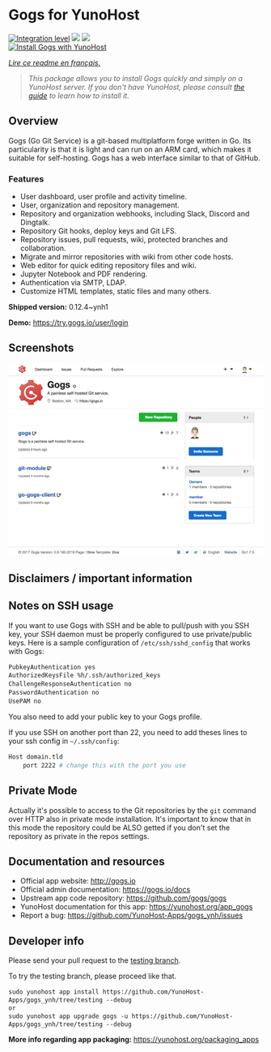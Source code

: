 <!--
N.B.: This README was automatically generated by https://github.com/YunoHost/apps/tree/master/tools/README-generator
It shall NOT be edited by hand.
-->

# Gogs for YunoHost

[![Integration level](https://dash.yunohost.org/integration/gogs.svg)](https://dash.yunohost.org/appci/app/gogs) ![](https://ci-apps.yunohost.org/ci/badges/gogs.status.svg) ![](https://ci-apps.yunohost.org/ci/badges/gogs.maintain.svg)  
[![Install Gogs with YunoHost](https://install-app.yunohost.org/install-with-yunohost.svg)](https://install-app.yunohost.org/?app=gogs)

*[Lire ce readme en français.](./README_fr.md)*

> *This package allows you to install Gogs quickly and simply on a YunoHost server.
If you don't have YunoHost, please consult [the guide](https://yunohost.org/#/install) to learn how to install it.*

## Overview

Gogs (Go Git Service) is a git-based multiplatform forge written in Go. Its particularity is that it is light and can run on an ARM card, which makes it suitable for self-hosting. Gogs has a web interface similar to that of GitHub.

### Features

- User dashboard, user profile and activity timeline.
- User, organization and repository management.
- Repository and organization webhooks, including Slack, Discord and Dingtalk.
- Repository Git hooks, deploy keys and Git LFS.
- Repository issues, pull requests, wiki, protected branches and collaboration.
- Migrate and mirror repositories with wiki from other code hosts.
- Web editor for quick editing repository files and wiki.
- Jupyter Notebook and PDF rendering.
- Authentication via SMTP, LDAP.
- Customize HTML templates, static files and many others.


**Shipped version:** 0.12.4~ynh1

**Demo:** https://try.gogs.io/user/login

## Screenshots

![](./doc/screenshots/screenshot.png)

## Disclaimers / important information

## Notes on SSH usage

If you want to use Gogs with SSH and be able to pull/push with you SSH key, your SSH daemon must be properly configured to use private/public keys. Here is a sample configuration of `/etc/ssh/sshd_config` that works with Gogs:

```bash
PubkeyAuthentication yes
AuthorizedKeysFile %h/.ssh/authorized_keys
ChallengeResponseAuthentication no
PasswordAuthentication no
UsePAM no
```

You also need to add your public key to your Gogs profile.

If you use SSH on another port than 22, you need to add theses lines to your ssh config in `~/.ssh/config`:

```bash
Host domain.tld
    port 2222 # change this with the port you use
```

## Private Mode

Actually it's possible to access to the Git repositories by the `git` command over HTTP also in private mode installation. It's important to know that in this mode the repository could be ALSO getted if you don't set the repository as private in the repos settings.

## Documentation and resources

* Official app website: http://gogs.io
* Official admin documentation: https://gogs.io/docs
* Upstream app code repository: https://github.com/gogs/gogs
* YunoHost documentation for this app: https://yunohost.org/app_gogs
* Report a bug: https://github.com/YunoHost-Apps/gogs_ynh/issues

## Developer info

Please send your pull request to the [testing branch](https://github.com/YunoHost-Apps/gogs_ynh/tree/testing).

To try the testing branch, please proceed like that.
```
sudo yunohost app install https://github.com/YunoHost-Apps/gogs_ynh/tree/testing --debug
or
sudo yunohost app upgrade gogs -u https://github.com/YunoHost-Apps/gogs_ynh/tree/testing --debug
```

**More info regarding app packaging:** https://yunohost.org/packaging_apps